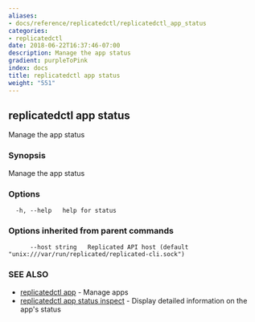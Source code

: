 ```yaml
---
aliases:
- docs/reference/replicatedctl/replicatedctl_app_status
categories:
- replicatedctl
date: 2018-06-22T16:37:46-07:00
description: Manage the app status
gradient: purpleToPink
index: docs
title: replicatedctl app status
weight: "551"
---
```


## replicatedctl app status

Manage the app status

### Synopsis

Manage the app status

### Options

```
  -h, --help   help for status
```

### Options inherited from parent commands

```
      --host string   Replicated API host (default "unix:///var/run/replicated/replicated-cli.sock")
```

### SEE ALSO

* [replicatedctl app](/api/replicatedctl/replicatedctl_app/)	 - Manage apps
* [replicatedctl app status inspect](/api/replicatedctl/replicatedctl_app_status_inspect/)	 - Display detailed information on the app's status

